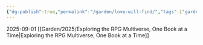 ```yaml
---
{"dg-publish":true,"permalink":"/garden/love-will-find/","tags":["gardenEntry"]}
---
```


2025-09-01
[[Garden/2025/Exploring the RPG Multiverse, One Book at a Time\|Exploring the RPG Multiverse, One Book at a Time]]